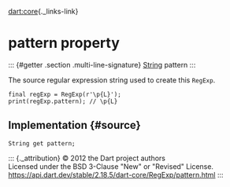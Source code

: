 [dart:core](../../dart-core/dart-core-library){._links-link}

pattern property
================

::: {#getter .section .multi-line-signature}
[String](../string-class) pattern
:::

The source regular expression string used to create this `RegExp`.

``` {.language-dart data-language="dart"}
final regExp = RegExp(r'\p{L}');
print(regExp.pattern); // \p{L}
```

Implementation {#source}
--------------

``` {.language-dart data-language="dart"}
String get pattern;
```

::: {._attribution}
© 2012 the Dart project authors\
Licensed under the BSD 3-Clause \"New\" or \"Revised\" License.\
<https://api.dart.dev/stable/2.18.5/dart-core/RegExp/pattern.html>
:::
